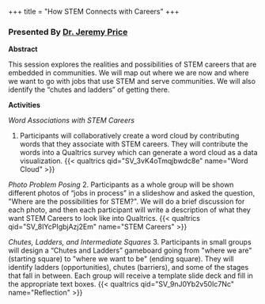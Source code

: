 +++
title = "How STEM Connects with Careers"
+++

### Presented By [Dr. Jeremy Price](https://dehsi2022.netlify.app/background/meettheteam/#dr-jeremy-price)

**Abstract**

This session explores the realities and possibilities of STEM careers that are embedded in communities. We will map out where we are now and where we want to go with jobs that use STEM and serve communities. We will also identify the “chutes and ladders” of getting there.

**Activities**

*Word Associations with STEM Careers*
1. Participants will collaboratively create a word cloud by contributing words that they associate with STEM careers. They will contribute the words into a Qualtrics survey which can generate a word cloud as a data visualization.
{{< qualtrics qid="SV_3vK4oTmqjbwdc8e" name="Word Cloud" >}}

*Photo Problem Posing*
2. Participants as a whole group will be shown different photos of “jobs in process” in a slideshow and asked the question, "Where are the possibilities for STEM?". We will do a brief discussion for each photo, and then each participant will write a description of what they want STEM Careers to look like into Qualtrics.
{{< qualtrics qid="SV_8IYcPIgbjAzj2Em" name="STEM Careers" >}}

*Chutes, Ladders, and Intermediate Squares*
3. Participants in small groups will design a “Chutes and Ladders” gameboard going from "where we are" (starting square) to "where we want to be" (ending square). They will identify ladders (opportunities), chutes (barriers), and some of the stages that fall in between. Each group will receive a template slide deck and fill in the appropriate text boxes.
{{< qualtrics qid="SV_9nJ0Yb2v50Ic7Nc" name="Reflection" >}}